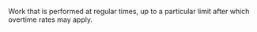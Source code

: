 Work that is performed at regular times, up to a particular limit after which overtime rates may apply.